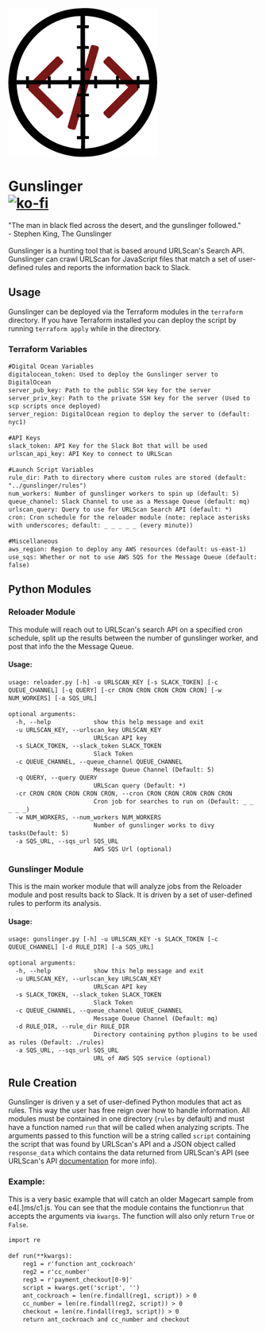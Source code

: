 ![](docs/images/logo.png)
# Gunslinger <br>[![ko-fi](https://ko-fi.com/img/githubbutton_sm.svg)](https://ko-fi.com/S6S89H72)
"The man in black fled across the desert, and the gunslinger followed."<br>
\- Stephen King, The Gunslinger<br><br>
Gunslinger is a hunting tool that is based around URLScan's Search API. Gunslinger can crawl URLScan for JavaScript files that match a set of user-defined rules and reports the information back to Slack.

## Usage
Gunslinger can be deployed via the Terraform modules in the `terraform` directory. If you have Terraform installed you can deploy the script by running `terraform apply` while in the directory.
### Terraform Variables
```
#Digital Ocean Variables
digitalocean_token: Used to deploy the Gunslinger server to DigitalOcean
server_pub_key: Path to the public SSH key for the server
server_priv_key: Path to the private SSH key for the server (Used to scp scripts once deployed)
server_region: DigitalOcean region to deploy the server to (default: nyc1)

#API Keys
slack_token: API Key for the Slack Bot that will be used
urlscan_api_key: API Key to connect to URLScan

#Launch Script Variables
rule_dir: Path to directory where custom rules are stored (default: "../gunslinger/rules")
num_workers: Number of gunslinger workers to spin up (default: 5)
queue_channel: Slack Channel to use as a Message Queue (default: mq)
urlscan_query: Query to use for URLScan Search API (default: *)
cron: Cron schedule for the reloader module (note: replace asterisks with underscores; default: _ _ _ _ _ (every minute))

#Miscellaneous
aws_region: Region to deploy any AWS resources (default: us-east-1)
use_sqs: Whether or not to use AWS SQS for the Message Queue (default: false)
```

## Python Modules
### Reloader Module
This module will reach out to URLScan's search API on a specified cron schedule, split up the results between the number of gunslinger worker, and post that info the the Message Queue.
#### Usage:
```
usage: reloader.py [-h] -u URLSCAN_KEY [-s SLACK_TOKEN] [-c QUEUE_CHANNEL] [-q QUERY] [-cr CRON CRON CRON CRON CRON] [-w NUM_WORKERS] [-a SQS_URL]

optional arguments:
  -h, --help            show this help message and exit
  -u URLSCAN_KEY, --urlscan_key URLSCAN_KEY
                        URLScan API key
  -s SLACK_TOKEN, --slack_token SLACK_TOKEN
                        Slack Token
  -c QUEUE_CHANNEL, --queue_channel QUEUE_CHANNEL
                        Message Queue Channel (Default: 5)
  -q QUERY, --query QUERY
                        URLScan query (Default: *)
  -cr CRON CRON CRON CRON CRON, --cron CRON CRON CRON CRON CRON
                        Cron job for searches to run on (Default: _ _ _ _ _)
  -w NUM_WORKERS, --num_workers NUM_WORKERS
                        Number of gunslinger works to divy tasks(Default: 5)
  -a SQS_URL, --sqs_url SQS_URL
                        AWS SQS Url (optional)
```
### Gunslinger Module
This is the main worker module that will analyze jobs from the Reloader module and post results back to Slack. It is driven by a set of user-defined rules to perform its analysis.
#### Usage:
```
usage: gunslinger.py [-h] -u URLSCAN_KEY -s SLACK_TOKEN [-c QUEUE_CHANNEL] [-d RULE_DIR] [-a SQS_URL]

optional arguments:
  -h, --help            show this help message and exit
  -u URLSCAN_KEY, --urlscan_key URLSCAN_KEY
                        URLScan API key
  -s SLACK_TOKEN, --slack_token SLACK_TOKEN
                        Slack Token
  -c QUEUE_CHANNEL, --queue_channel QUEUE_CHANNEL
                        Message Queue Channel (Default: mq)
  -d RULE_DIR, --rule_dir RULE_DIR
                        Directory containing python plugins to be used as rules (Default: ./rules)
  -a SQS_URL, --sqs_url SQS_URL
                        URL of AWS SQS service (optional)
```

## Rule Creation
Gunslinger is driven y a set of user-defined Python modules that act as rules. This way the user has free reign over how to handle information. All modules must be contained in one directory (`rules` by default) and must have a function named `run` that will be called when analyzing scripts. The arguments passed to this function will be a string called `script` containing the script that was found by URLScan's API and a JSON object called `response_data` which contains the data returned from URLScan's API (see URLScan's API [documentation](https://urlscan.io/about-api/) for more info).
### Example:
This is a very basic example that will catch an older Magecart sample from e4[.]ms/c1.js. You can see that the module contains the function`run` that accepts the arguments via `kwargs`. The function will also only return `True` or `False`.
```
import re

def run(**kwargs):
    reg1 = r'function ant_cockroach'
    reg2 = r'cc_number'
    reg3 = r'payment_checkout[0-9]'
    script = kwargs.get('script', '')
    ant_cockroach = len(re.findall(reg1, script)) > 0
    cc_number = len(re.findall(reg2, script)) > 0
    checkout = len(re.findall(reg3, script)) > 0
    return ant_cockroach and cc_number and checkout
```
